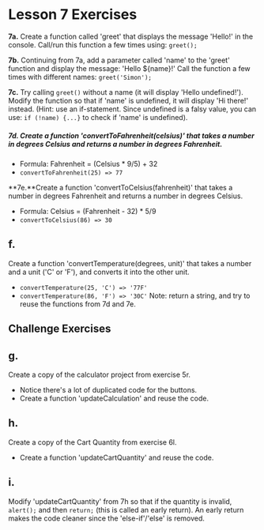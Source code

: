 # Lesson 7 Exercises

**7a.** Create a function called 'greet' that displays the message 'Hello!' in the console. Call/run this function a few times using: `greet();`


**7b.** Continuing from 7a, add a parameter called 'name' to the 'greet' function and display the message: 'Hello ${name}!' Call the function a few times with different names: `greet('Simon');`

**7c.** Try calling `greet()` without a name (it will display 'Hello undefined!'). Modify the function so that if 'name' is undefined, it will display 'Hi there!' instead.
(Hint: use an if-statement. Since undefined is a falsy value, you can use: `if (!name) {...}` to check if 'name' is undefined).

##### 7d. Create a function 'convertToFahrenheit(celsius)' that takes a number in degrees Celsius and returns a number in degrees Fahrenheit.
- Formula: Fahrenheit = (Celsius * 9/5) + 32
- `convertToFahrenheit(25) => 77`

**7e.**Create a function 'convertToCelsius(fahrenheit)' that takes a number in degrees Fahrenheit and returns a number in degrees Celsius.
- Formula: Celsius = (Fahrenheit - 32) * 5/9
- `convertToCelsius(86) => 30`

## f.
Create a function 'convertTemperature(degrees, unit)' that takes a number and a unit ('C' or 'F'), and converts it into the other unit.
- `convertTemperature(25, 'C') => '77F'`
- `convertTemperature(86, 'F') => '30C'`
Note: return a string, and try to reuse the functions from 7d and 7e.

## Challenge Exercises

## g.
Create a copy of the calculator project from exercise 5r.
- Notice there's a lot of duplicated code for the buttons.
- Create a function 'updateCalculation' and reuse the code.

## h.
Create a copy of the Cart Quantity from exercise 6l.
- Create a function 'updateCartQuantity' and reuse the code.

## i.
Modify 'updateCartQuantity' from 7h so that if the quantity is invalid, `alert();` and then `return;` (this is called an early return). An early return makes the code cleaner since the 'else-if'/'else' is removed.

